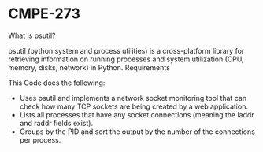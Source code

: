 # CMPE-273

What is psutil?

psutil (python system and process utilities) is a cross-platform library for retrieving information on running processes and system utilization (CPU, memory, disks, network) in Python.
Requirements

This Code does the following:
 - Uses psutil and implements a network socket monitoring tool that can check how many TCP sockets are being created by a web application.
 - Lists all processes that have any socket connections (meaning the laddr and raddr fields exist).
 - Groups by the PID and sort the output by the number of the connections per process.
